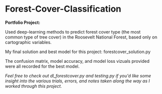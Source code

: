 # Forest-Cover-Classification

**Portfolio Project:**

Used deep-learning methods to predict forest cover type (the most common type of tree cover) in the Roosevelt National Forest, based only on cartographic variables. 

My final solution and best model for this project: forestcover_solution.py 

The confusion matrix, model accuracy, and model loss vizuals provided were all recorded for the best model.


*Feel free to check out dl_forestcover.py and testing.py if you'd like some insight into the various trials, errors, and notes taken along the way as I worked through this project.*
